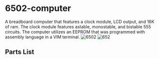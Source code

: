 # 6502-computer
 A breadboard computer that features a clock module, LCD output, and 16K of ram. The clock module features astable, monostable, and bistable 555 circuits. The computer utilizes an EEPROM that was programmed with assembly language in a VIM terminal. 
![6502](IMG_0956.png)
![652](IMG_0957.png)
## Parts List
